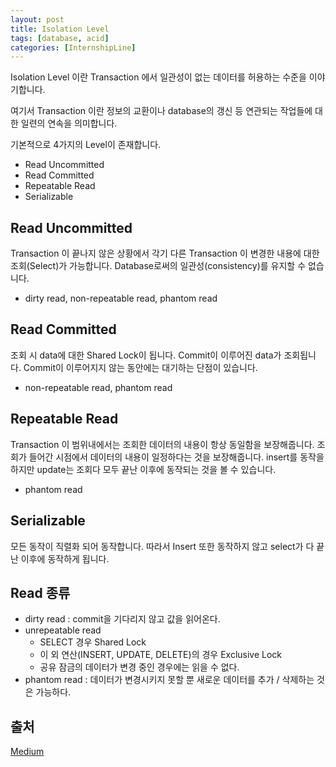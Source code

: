 ```yaml
---
layout: post
title: Isolation Level
tags: [database, acid]
categories: [InternshipLine]
---
```


Isolation Level 이란 Transaction 에서 일관성이 없는 데이터를 허용하는 수준을 이야기합니다.

여기서 Transaction 이란 정보의 교환이나 database의 갱신 등 연관되는 작업들에 대한 일련의 연속을 의미합니다.

기본적으로 4가지의 Level이 존재합니다.

* Read Uncommitted
* Read Committed
* Repeatable Read
* Serializable

## Read Uncommitted

Transaction 이 끝나지 않은 상황에서 각기 다른 Transaction 이 변경한 내용에 대한 조회(Select)가 가능합니다. Database로써의 일관성(consistency)를 유지할 수 없습니다.

* dirty read, non-repeatable read, phantom read

## Read Committed

조회 시 data에 대한 Shared Lock이 됩니다. Commit이 이루어진 data가 조회됩니다. Commit이 이루어지지 않는 동안에는 대기하는 단점이 있습니다.

* non-repeatable read, phantom read

## Repeatable Read

Transaction 이 범위내에서는 조회한 데이터의 내용이 항상 동일함을 보장해줍니다. 조회가 들어간 시점에서 데이터의 내용이 일정하다는 것을 보장해줍니다. insert를 동작을 하지만 update는 조회다 모두 끝난 이후에 동작되는 것을 볼 수 있습니다.

* phantom read

## Serializable

모든 동작이 직렬화 되어 동작합니다. 따라서 Insert 또한 동작하지 않고 select가 다 끝난 이후에 동작하게 됩니다.

## Read 종류

* dirty read : commit을 기다리지 않고 값을 읽어온다.
* unrepeatable read
  * SELECT 경우 Shared Lock
  * 이 외 연산(INSERT, UPDATE, DELETE)의 경우 Exclusive Lock
  * 공유 잠금의 데이터가 변경 중인 경우에는 읽을 수 없다.
* phantom read : 데이터가 변경시키지 못할 뿐 새로운 데이터를 추가 / 삭제하는 것은 가능하다.

## 출처

[Medium]([https://medium.com/@wonderful.dev/isolation-level-%EC%9D%B4%ED%95%B4%ED%95%98%EA%B8%B0-94e2c30cd8c9](https://medium.com/@wonderful.dev/isolation-level-이해하기-94e2c30cd8c9))